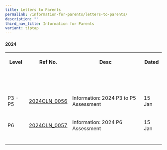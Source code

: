 ```yaml
---
title: Letters to Parents
permalink: /information-for-parents/letters-to-parents/
description: ""
third_nav_title: Information for Parents
variant: tiptap
---
```

<h4><strong>2024</strong></h4><table><tbody><tr><th rowspan="1" colspan="1"><p>Level</p></th><th rowspan="1" colspan="1"><p>Ref No.</p></th><th rowspan="1" colspan="1"><p>Desc</p></th><th rowspan="1" colspan="1"><p>Dated</p></th></tr><tr><td rowspan="1" colspan="1"><p>&nbsp;</p></td><td rowspan="1" colspan="1"><p>&nbsp;</p></td><td rowspan="1" colspan="1"><p>&nbsp;</p></td><td rowspan="1" colspan="1"><p>&nbsp;</p></td></tr><tr><td rowspan="1" colspan="1"><p>P3 - P5</p></td><td rowspan="1" colspan="1"><p><a href="/files/2024PGLetters/2024OLN_0056___2024_P3_to_P5_Letter_on_Assessment__4_.pdf" rel="noopener noreferrer nofollow" target="_blank">2024OLN_0056</a></p></td><td rowspan="1" colspan="1"><p>Information: 2024 P3 to P5 Assessment</p></td><td rowspan="1" colspan="1"><p>15 Jan</p></td></tr><tr><td rowspan="1" colspan="1"><p>P6</p></td><td rowspan="1" colspan="1"><p><a href="/files/2024PGLetters/2024OLN_0057___2024_P6_Letter_on_Assessment__2_.pdf" rel="noopener noreferrer nofollow" target="_blank">2024OLN_0057</a></p></td><td rowspan="1" colspan="1"><p>Information: 2024 P6 Assessment</p></td><td rowspan="1" colspan="1"><p>15 Jan</p></td></tr><tr><td rowspan="1" colspan="1"><p></p></td><td rowspan="1" colspan="1"><p></p></td><td rowspan="1" colspan="1"><p></p></td><td rowspan="1" colspan="1"><p></p></td></tr></tbody></table><p></p>